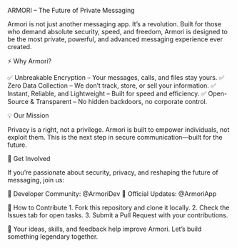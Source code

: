 ARMORI – The Future of Private Messaging

Armori is not just another messaging app. It’s a revolution.
Built for those who demand absolute security, speed, and freedom, Armori is designed to be the most private, powerful, and advanced messaging experience ever created.

⚡ Why Armori?

✅ Unbreakable Encryption – Your messages, calls, and files stay yours.
✅ Zero Data Collection – We don’t track, store, or sell your information.
✅ Instant, Reliable, and Lightweight – Built for speed and efficiency.
✅ Open-Source & Transparent – No hidden backdoors, no corporate control.

💡 Our Mission

Privacy is a right, not a privilege. Armori is built to empower individuals, not exploit them. This is the next step in secure communication—built for the future.

🚀 Get Involved

If you’re passionate about security, privacy, and reshaping the future of messaging, join us:

🔹 Developer Community: @ArmoriDev
🔹 Official Updates: @ArmoriApp

🔧 How to Contribute
	1.	Fork this repository and clone it locally.
	2.	Check the Issues tab for open tasks.
	3.	Submit a Pull Request with your contributions.

💬 Your ideas, skills, and feedback help improve Armori. Let’s build something legendary together.
